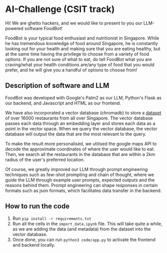 # AI-Challenge (CSIT track)

Hi! We are ghetto hackers, and we would like to present to you our LLM-powered software FoodBot!

FoodBot is your typical food enthusiast and nutritionist in Singapore. While he has tremendous knowledge of food around Singapore, he is constantly looking out for your health and making sure that you are eating healthy, but at the same time having the privilege to choose from a variety of food options. If you are not sure of what to eat, do tell FoodBot what you are craving/what your health conditions are/any type of food that you would prefer, and he will give you a handful of options to choose from!

## Description of software and LLM

FoodBot was developed with Google's Palm2 as our LLM, Python's Flask as our backend, and Javascript and HTML as our frontend. 

We have also incorporated a vector database (chromadb) to store a [dataset](https://www.kaggle.com/datasets/polartech/16000-grab-restaurants-in-singapore/discussion) of over 16000 restaurants from all over Singapore. The vector database passes each data through an embedding layer and stores each data as a point in the vector space. When we query the vector database, the vector database will output the data that are the most relevant to the query.

To make the result more personalised, we utilised the google maps API to decode the approximate coordinates of where the user would like to eat. Then, we search all the restaurants in the database that are within a 2km radius of the user's preferred location.

Of course, we greatly improved our LLM through prompt engineering techniques such as few-shot prompting and chain of thought, where we guide the LLM through example user prompts, expected outputs and the reasons behind them. Prompt engineering can shape responses in certain formats such as json formats, which facilitates data transfer in the backend.

## How to run the code

1. Run ```pip install -r requirements.txt```
2. Run all the cells in the ```import_data.ipynb``` file. This will take quite a while, as we are adding the data (and metadata) from the dataset into the vector database.
3. Once done, you can run ```python3 code/app.py``` to activate the frontend and backend locally.